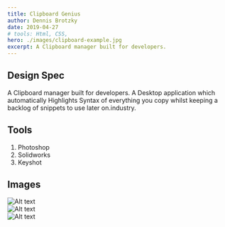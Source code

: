 ```yaml
---
title: Clipboard Genius
author: Dennis Brotzky
date: 2019-04-27
# tools: Html, CSS, 
hero: ./images/clipboard-example.jpg
excerpt: A Clipboard manager built for developers.
---
```


## Design Spec
A Clipboard manager built for developers. A Desktop application which automatically Highlights Syntax of everything you copy whilst keeping a backlog of snippets to use later on.industry.

## Tools
1. Photoshop
2. Solidworks
3. Keyshot

## Images
<div className="Image__Small">
  <img
    src="./images/clipbaord-genius-code.jpg"
    title="Logo Title Text 1"
    alt="Alt text"
  />
</div>
<div className="Image__Small">
  <img
    src="./images/clipbaord-genius-designer.jpg"
    title="Logo Title Text 1"
    alt="Alt text"
  />
</div>
<div className="Image__Small">
  <img
    src="./images/clipbaord-genius-welcome.jpg"
    title="Logo Title Text 1"
    alt="Alt text"
  />
</div>